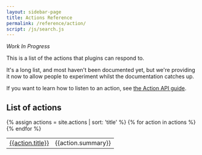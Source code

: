 ```yaml
---
layout: sidebar-page
title: Actions Reference
permalink: /reference/action/
script: /js/search.js
---
```


_Work In Progress_

This is a list of the actions that plugins can respond to.

It's a long list, and most haven't been documented yet, but we're providing it now to allow people to experiment whilst the documentation catches up.

If you want to learn how to listen to an action, see [the Action API guide](/guides/action-api/).

## List of actions

<table>
  <tbody>
  {% assign actions = site.actions | sort: 'title' %}
  {% for action in actions %}
    <tr>
      <td><a href="{{action.url}}">{{action.title}}</a></td>
      <td>{{action.summary}}</td>
    </tr>
  {% endfor %}
  </tbody>
</table>
